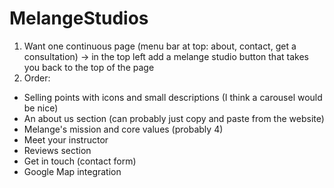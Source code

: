 # MelangeStudios

1. Want one continuous page (menu bar at top: about, contact, get a consultation) -> in the top left add a melange studio button that takes you back to the top of the page
2. Order:
- Selling points with icons and small descriptions (I think a carousel would be nice)
- An about us section (can probably just copy and paste from the website)
- Melange's mission and core values (probably 4)
- Meet your instructor
- Reviews section
- Get in touch (contact form)
- Google Map integration
